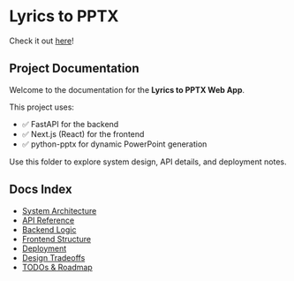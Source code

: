# Lyrics to PPTX

Check it out [here](https://lyrics-to-pptx-web.vercel.app/)!

## Project Documentation

Welcome to the documentation for the **Lyrics to PPTX Web App**.

This project uses:

- ✅ FastAPI for the backend
- ✅ Next.js (React) for the frontend
- ✅ python-pptx for dynamic PowerPoint generation

Use this folder to explore system design, API details, and deployment notes.

## Docs Index

- [System Architecture](architecture.md)
- [API Reference](api.md)
- [Backend Logic](backend.md)
- [Frontend Structure](frontend.md)
- [Deployment](deployment.md)
- [Design Tradeoffs](tradeoffs.md)
- [TODOs & Roadmap](todos.md)
